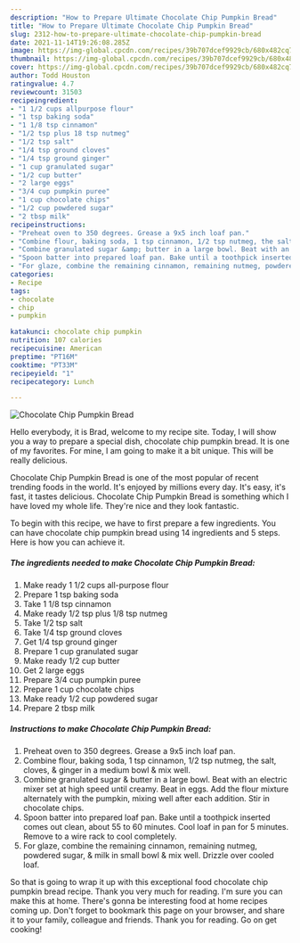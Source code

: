 ```yaml
---
description: "How to Prepare Ultimate Chocolate Chip Pumpkin Bread"
title: "How to Prepare Ultimate Chocolate Chip Pumpkin Bread"
slug: 2312-how-to-prepare-ultimate-chocolate-chip-pumpkin-bread
date: 2021-11-14T19:26:08.285Z
image: https://img-global.cpcdn.com/recipes/39b707dcef9929cb/680x482cq70/chocolate-chip-pumpkin-bread-recipe-main-photo.jpg
thumbnail: https://img-global.cpcdn.com/recipes/39b707dcef9929cb/680x482cq70/chocolate-chip-pumpkin-bread-recipe-main-photo.jpg
cover: https://img-global.cpcdn.com/recipes/39b707dcef9929cb/680x482cq70/chocolate-chip-pumpkin-bread-recipe-main-photo.jpg
author: Todd Houston
ratingvalue: 4.7
reviewcount: 31503
recipeingredient:
- "1 1/2 cups allpurpose flour"
- "1 tsp baking soda"
- "1 1/8 tsp cinnamon"
- "1/2 tsp plus 18 tsp nutmeg"
- "1/2 tsp salt"
- "1/4 tsp ground cloves"
- "1/4 tsp ground ginger"
- "1 cup granulated sugar"
- "1/2 cup butter"
- "2 large eggs"
- "3/4 cup pumpkin puree"
- "1 cup chocolate chips"
- "1/2 cup powdered sugar"
- "2 tbsp milk"
recipeinstructions:
- "Preheat oven to 350 degrees. Grease a 9x5 inch loaf pan."
- "Combine flour, baking soda, 1 tsp cinnamon, 1/2 tsp nutmeg, the salt, cloves, &amp; ginger in a medium bowl &amp; mix well."
- "Combine granulated sugar &amp; butter in a large bowl. Beat with an electric mixer set at high speed until creamy. Beat in eggs. Add the flour mixture alternately with the pumpkin, mixing well after each addition. Stir in chocolate chips."
- "Spoon batter into prepared loaf pan. Bake until a toothpick inserted comes out clean, about 55 to 60 minutes. Cool loaf in pan for 5 minutes. Remove to a wire rack to cool completely."
- "For glaze, combine the remaining cinnamon, remaining nutmeg, powdered sugar, &amp; milk in small bowl &amp; mix well. Drizzle over cooled loaf."
categories:
- Recipe
tags:
- chocolate
- chip
- pumpkin

katakunci: chocolate chip pumpkin 
nutrition: 107 calories
recipecuisine: American
preptime: "PT16M"
cooktime: "PT33M"
recipeyield: "1"
recipecategory: Lunch

---
```



![Chocolate Chip Pumpkin Bread](https://img-global.cpcdn.com/recipes/39b707dcef9929cb/680x482cq70/chocolate-chip-pumpkin-bread-recipe-main-photo.jpg)

Hello everybody, it is Brad, welcome to my recipe site. Today, I will show you a way to prepare a special dish, chocolate chip pumpkin bread. It is one of my favorites. For mine, I am going to make it a bit unique. This will be really delicious.

Chocolate Chip Pumpkin Bread is one of the most popular of recent trending foods in the world. It's enjoyed by millions every day. It's easy, it's fast, it tastes delicious. Chocolate Chip Pumpkin Bread is something which I have loved my whole life. They're nice and they look fantastic.




To begin with this recipe, we have to first prepare a few ingredients. You can have chocolate chip pumpkin bread using 14 ingredients and 5 steps. Here is how you can achieve it.

<!--inarticleads1-->

##### The ingredients needed to make Chocolate Chip Pumpkin Bread:

1. Make ready 1 1/2 cups all-purpose flour
1. Prepare 1 tsp baking soda
1. Take 1 1/8 tsp cinnamon
1. Make ready 1/2 tsp plus 1/8 tsp nutmeg
1. Take 1/2 tsp salt
1. Take 1/4 tsp ground cloves
1. Get 1/4 tsp ground ginger
1. Prepare 1 cup granulated sugar
1. Make ready 1/2 cup butter
1. Get 2 large eggs
1. Prepare 3/4 cup pumpkin puree
1. Prepare 1 cup chocolate chips
1. Make ready 1/2 cup powdered sugar
1. Prepare 2 tbsp milk




<!--inarticleads2-->

##### Instructions to make Chocolate Chip Pumpkin Bread:

1. Preheat oven to 350 degrees. Grease a 9x5 inch loaf pan.
1. Combine flour, baking soda, 1 tsp cinnamon, 1/2 tsp nutmeg, the salt, cloves, &amp; ginger in a medium bowl &amp; mix well.
1. Combine granulated sugar &amp; butter in a large bowl. Beat with an electric mixer set at high speed until creamy. Beat in eggs. Add the flour mixture alternately with the pumpkin, mixing well after each addition. Stir in chocolate chips.
1. Spoon batter into prepared loaf pan. Bake until a toothpick inserted comes out clean, about 55 to 60 minutes. Cool loaf in pan for 5 minutes. Remove to a wire rack to cool completely.
1. For glaze, combine the remaining cinnamon, remaining nutmeg, powdered sugar, &amp; milk in small bowl &amp; mix well. Drizzle over cooled loaf.




So that is going to wrap it up with this exceptional food chocolate chip pumpkin bread recipe. Thank you very much for reading. I'm sure you can make this at home. There's gonna be interesting food at home recipes coming up. Don't forget to bookmark this page on your browser, and share it to your family, colleague and friends. Thank you for reading. Go on get cooking!
